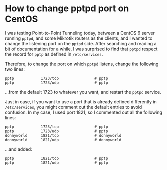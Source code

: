 <!-- -
Title: Change pptpd port on CentOS
Description: How to change pptpd port on CentOS
First Published: 2014-09-17
- -->

How to change pptpd port on CentOS
==================================

I was testing Point-to-Point Tunneling today, between a CentOS 6 server running 
`pptpd`, and some Mikrotik routers as the clients, and I wanted to change the 
listening port on the `pptpd` side. After searching and reading a bit of 
documentation for a while, I was surprised to find that `pptpd` respect the 
record for `pptp` as defined in `/etc/services`.

Therefore, to change the port on which `pptpd` listens, change the following 
two lines:

```
pptp            1723/tcp                # pptp
pptp            1723/udp                # pptp
```

...from the default 1723 to whatever you want, and restart the `pptpd` service. 

Just in case, if you want to use a port that is already defined differently in 
`/etc/services`, you might comment out the default entries to avoid confusion. 
In my case, I used port 1821, so I commented out all the following lines:

```
pptp            1723/tcp                # pptp
pptp            1723/udp                # pptp
donnyworld      1821/tcp                # donnyworld
donnyworld      1821/udp                # donnyworld
```

...and added:

```
pptp            1821/tcp                # pptp
pptp            1821/udp                # pptp
```
